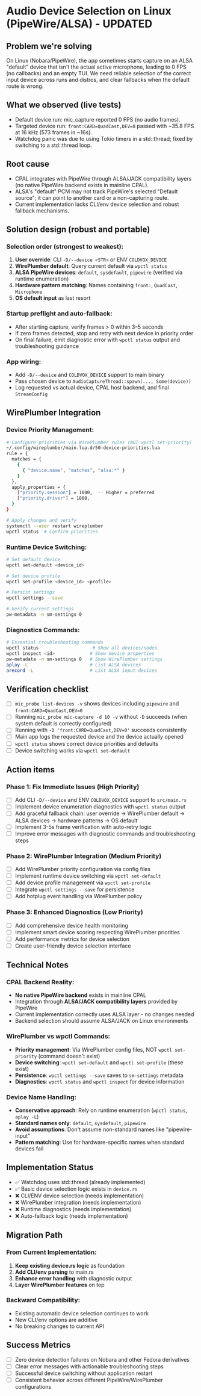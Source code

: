 # Audio Device Selection on Linux (PipeWire/ALSA) - UPDATED

## Problem we're solving

On Linux (Nobara/PipeWire), the app sometimes starts capture on an ALSA "default" device that isn't the actual active microphone, leading to 0 FPS (no callbacks) and an empty TUI. We need reliable selection of the correct input device across runs and distros, and clear fallbacks when the default route is wrong.

## What we observed (live tests)

- Default device run: mic_capture reported 0 FPS (no audio frames).
- Targeted device run: `front:CARD=QuadCast,DEV=0` passed with ~35.8 FPS at 16 kHz (573 frames in ~16s).
- Watchdog panic was due to using Tokio timers in a std::thread; fixed by switching to a std::thread loop.

## Root cause

- CPAL integrates with PipeWire through ALSA/JACK compatibility layers (no native PipeWire backend exists in mainline CPAL).
- ALSA's "default" PCM may not track PipeWire's selected "Default source"; it can point to another card or a non-capturing route.
- Current implementation lacks CLI/env device selection and robust fallback mechanisms.

## Solution design (robust and portable)

### Selection order (strongest to weakest):
1. **User override**: CLI `-D/--device <STR>` or ENV `COLDVOX_DEVICE`
2. **WirePlumber default**: Query current default via `wpctl status`
3. **ALSA PipeWire devices**: `default`, `sysdefault`, `pipewire` (verified via runtime enumeration)
4. **Hardware pattern matching**: Names containing `front:`, `QuadCast`, `Microphone`
5. **OS default input** as last resort

### Startup preflight and auto-fallback:
- After starting capture, verify frames > 0 within 3–5 seconds
- If zero frames detected, stop and retry with next device in priority order
- On final failure, emit diagnostic error with `wpctl status` output and troubleshooting guidance

### App wiring:
- Add `-D/--device` and `COLDVOX_DEVICE` support to main binary
- Pass chosen device to `AudioCaptureThread::spawn(..., Some(device))`
- Log requested vs actual device, CPAL host backend, and final `StreamConfig`

## WirePlumber Integration

### Device Priority Management:
```bash
# Configure priorities via WirePlumber rules (NOT wpctl set-priority)
~/.config/wireplumber/main.lua.d/50-device-priorities.lua
rule = {
  matches = {
    {
      { "device.name", "matches", "alsa:*" }
    }
  },
  apply_properties = {
    ["priority.session"] = 1000,  -- Higher = preferred
    ["priority.driver"] = 1000,
  }
}

# Apply changes and verify
systemctl --user restart wireplumber
wpctl status  # Confirm priorities
```

### Runtime Device Switching:
```bash
# Set default device
wpctl set-default <device_id>

# Set device profile
wpctl set-profile <device_id> <profile>

# Persist settings
wpctl settings --save

# Verify current settings
pw-metadata -n sm-settings 0
```

### Diagnostics Commands:
```bash
# Essential troubleshooting commands
wpctl status                    # Show all devices/nodes
wpctl inspect <id>             # Show device properties
pw-metadata -n sm-settings 0   # Show WirePlumber settings
aplay -L                       # List ALSA devices
arecord -L                     # List ALSA input devices
```

## Verification checklist

- [ ] `mic_probe list-devices -v` shows devices including `pipewire` and `front:CARD=QuadCast,DEV=0`
- [ ] Running `mic_probe mic-capture -d 10 -v` without `-D` succeeds (when system default is correctly configured)
- [ ] Running with `-D 'front:CARD=QuadCast,DEV=0'` succeeds consistently
- [ ] Main app logs the requested device and the device actually opened
- [ ] `wpctl status` shows correct device priorities and defaults
- [ ] Device switching works via `wpctl set-default`

## Action items

### Phase 1: Fix Immediate Issues (High Priority)
- [ ] Add CLI `-D/--device` and ENV `COLDVOX_DEVICE` support to `src/main.rs`
- [ ] Implement device enumeration diagnostics with `wpctl status` output
- [ ] Add graceful fallback chain: user override → WirePlumber default → ALSA devices → hardware patterns → OS default
- [ ] Implement 3-5s frame verification with auto-retry logic
- [ ] Improve error messages with diagnostic commands and troubleshooting steps

### Phase 2: WirePlumber Integration (Medium Priority)
- [ ] Add WirePlumber priority configuration via config files
- [ ] Implement runtime device switching via `wpctl set-default`
- [ ] Add device profile management via `wpctl set-profile`
- [ ] Integrate `wpctl settings --save` for persistence
- [ ] Add hotplug event handling via WirePlumber policy

### Phase 3: Enhanced Diagnostics (Low Priority)
- [ ] Add comprehensive device health monitoring
- [ ] Implement smart device scoring respecting WirePlumber priorities
- [ ] Add performance metrics for device selection
- [ ] Create user-friendly device selection interface

## Technical Notes

### CPAL Backend Reality:
- **No native PipeWire backend** exists in mainline CPAL
- Integration through **ALSA/JACK compatibility layers** provided by PipeWire
- Current implementation correctly uses ALSA layer - no changes needed
- Backend selection should assume ALSA/JACK on Linux environments

### WirePlumber vs wpctl Commands:
- **Priority management**: Via WirePlumber config files, NOT `wpctl set-priority` (command doesn't exist)
- **Device switching**: `wpctl set-default` and `wpctl set-profile` (these exist)
- **Persistence**: `wpctl settings --save` saves to `sm-settings` metadata
- **Diagnostics**: `wpctl status` and `wpctl inspect` for device information

### Device Name Handling:
- **Conservative approach**: Rely on runtime enumeration (`wpctl status`, `aplay -L`)
- **Standard names only**: `default`, `sysdefault`, `pipewire`
- **Avoid assumptions**: Don't assume non-standard names like "pipewire-input"
- **Pattern matching**: Use for hardware-specific names when standard devices fail

## Implementation Status

- ✅ Watchdog uses std::thread (already implemented)
- ✅ Basic device selection logic exists in `device.rs`
- ❌ CLI/ENV device selection (needs implementation)
- ❌ WirePlumber integration (needs implementation)
- ❌ Runtime diagnostics (needs implementation)
- ❌ Auto-fallback logic (needs implementation)

## Migration Path

### From Current Implementation:
1. **Keep existing device.rs logic** as foundation
2. **Add CLI/env parsing** to main.rs
3. **Enhance error handling** with diagnostic output
4. **Layer WirePlumber features** on top

### Backward Compatibility:
- Existing automatic device selection continues to work
- New CLI/env options are additive
- No breaking changes to current API

## Success Metrics

- [ ] Zero device detection failures on Nobara and other Fedora derivatives
- [ ] Clear error messages with actionable troubleshooting steps
- [ ] Successful device switching without application restart
- [ ] Consistent behavior across different PipeWire/WirePlumber configurations